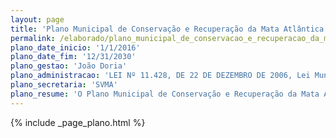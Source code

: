 ```yaml
---
layout: page
title: 'Plano Municipal de Conservação e Recuperação da Mata Atlântica'
permalink: /elaborado/plano_municipal_de_conservacao_e_recuperacao_da_mata_atlantica
plano_date_inicio: '1/1/2016'
plano_date_fim: '12/31/2030'
plano_gestao: 'João Doria'
plano_administracao: 'LEI Nº 11.428, DE 22 DE DEZEMBRO DE 2006, Lei Municipal nº 16.050/2014 - Plano Diretor Estratégico do Município de São Paulo'
plano_secretaria: 'SVMA'
plano_resume: 'O Plano Municipal de Conservação e Recuperação da Mata Atlântica (PMMA), criado pela Lei da Mata Atlântica, é um instrumento legal que permite que os municípios atuem na preservação dessa vegetação. Integrado ao Plano Diretor Estratégico (PDE) de São Paulo, o PMMA foi desenvolvido pela Prefeitura em colaboração com várias entidades. O plano define ações prioritárias e áreas para conservação, manejo e recuperação da Mata Atlântica na cidade, com base em mapeamentos de remanescentes vegetais. Ele promove experimentos tecnológicos sustentáveis e a gestão que equilibra a conservação ambiental com o desenvolvimento econômico e cultural. Além disso, incentiva a participação cidadã na gestão pública e inclui ações como educação ambiental, gestão de resíduos sólidos e ecoturismo. O PMMA também fornece subsídios para outras políticas e programas municipais, como saneamento básico, desenvolvimento rural sustentável e o próprio PDE.'
---
```

<div>
{% include _page_plano.html %}
</div>

